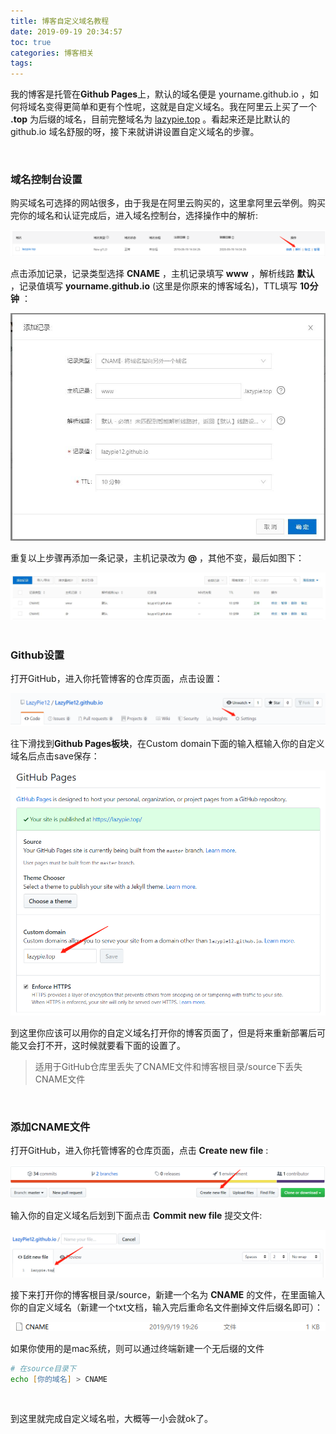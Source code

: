 ```yaml
---
title: 博客自定义域名教程
date: 2019-09-19 20:34:57
toc: true
categories: 博客相关
tags: 
---
```


我的博客是托管在**Github Pages**上，默认的域名便是 yourname.github.io ，如何将域名变得更简单和更有个性呢，这就是自定义域名。我在阿里云上买了一个 **.top** 为后缀的域名，目前完整域名为 [lazypie.top](lazypie.top) 。看起来还是比默认的 github.io 域名舒服的呀，接下来就讲讲设置自定义域名的步骤。

<!--more-->

<br/>

### 域名控制台设置

购买域名可选择的网站很多，由于我是在阿里云购买的，这里拿阿里云举例。购买完你的域名和认证完成后，进入域名控制台，选择操作中的解析:

<img src="博客自定义域名教程\微信图片_20190919204928.png" />

<br/>

点击添加记录，记录类型选择 **CNAME** ，主机记录填写 **www** ，解析线路 **默认** ，记录值填写 **yourname.github.io** (这里是你原来的博客域名)，TTL填写 **10分钟**  ：

<img src="博客自定义域名教程\微信图片编辑_20190919221051.jpg" alt="" style="zoom:67%;" />

<br/>

重复以上步骤再添加一条记录，主机记录改为 **@** ，其他不变，最后如图下：

<center>
	<img  src="博客自定义域名教程\微信图片编辑_20190919222150.jpg" />
</center>


<br/>

### Github设置

打开GitHub，进入你托管博客的仓库页面，点击设置：

<img src="博客自定义域名教程\1568903211373.png" />

<br/>

往下滑找到**Github Pages板块**，在Custom domain下面的输入框输入你的自定义域名后点击save保存：

<img src="博客自定义域名教程\微信截图_20190919223012.png" alt="" style="zoom:67%;" />

<br/>

到这里你应该可以用你的自定义域名打开你的博客页面了，但是将来重新部署后可能又会打不开，这时候就要看下面的设置了。

> 适用于GitHub仓库里丢失了CNAME文件和博客根目录/source下丢失CNAME文件

<br/>

### 添加CNAME文件

打开GitHub，进入你托管博客的仓库页面，点击 **Create new file** :

<img src="博客自定义域名教程\1568903858636.png" />

<br/>

输入你的自定义域名后划到下面点击 **Commit new file** 提交文件:

<img src="博客自定义域名教程\1568904073535.png" />

<br/>

接下来打开你的博客根目录/source，新建一个名为 **CNAME** 的文件，在里面输入你的自定义域名（新建一个txt文档，输入完后重命名文件删掉文件后缀名即可）：

<img src="博客自定义域名教程\1568904349992.png">

如果你使用的是mac系统，则可以通过终端新建一个无后缀的文件

```zsh
# 在source目录下
echo [你的域名] > CNAME
```

<br/>

到这里就完成自定义域名啦，大概等一小会就ok了。